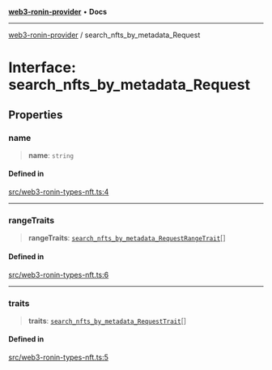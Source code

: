 [**web3-ronin-provider**](../README.md) • **Docs**

***

[web3-ronin-provider](../globals.md) / search\_nfts\_by\_metadata\_Request

# Interface: search\_nfts\_by\_metadata\_Request

## Properties

### name

> **name**: `string`

#### Defined in

[src/web3-ronin-types-nft.ts:4](https://github.com/chuacw/web3-ronin-provider/blob/a0101c455e71e221c1f508afff12749e77bf1fd8/src/web3-ronin-types-nft.ts#L4)

***

### rangeTraits

> **rangeTraits**: [`search_nfts_by_metadata_RequestRangeTrait`](search_nfts_by_metadata_RequestRangeTrait.md)[]

#### Defined in

[src/web3-ronin-types-nft.ts:6](https://github.com/chuacw/web3-ronin-provider/blob/a0101c455e71e221c1f508afff12749e77bf1fd8/src/web3-ronin-types-nft.ts#L6)

***

### traits

> **traits**: [`search_nfts_by_metadata_RequestTrait`](search_nfts_by_metadata_RequestTrait.md)[]

#### Defined in

[src/web3-ronin-types-nft.ts:5](https://github.com/chuacw/web3-ronin-provider/blob/a0101c455e71e221c1f508afff12749e77bf1fd8/src/web3-ronin-types-nft.ts#L5)
